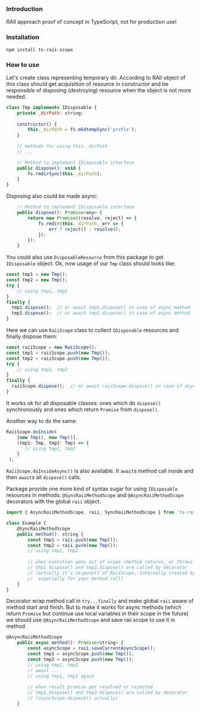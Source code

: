 ### Introduction
RAII approach proof of concept in TypeScript, not for production use!
### Installation
`npm install ts-raii-scope`
### How to use   
Let's create class representing temporary dir. According to RAII object of this class should get acquisition of resource in constructor and be responsible of disposing (destroying) resource when the object is not more needed.
```js
class Tmp implements IDisposable {
    private _dirPath: string;
    
    constructor() {
        this._dirPath = fs.mkdtempSync('prefix');
    }
    
    // methods for using this._dirPath
    // ...

    // Method to implement IDisposable interface
    public dispose(): void {
        fs.rmdirSync(this._dirPath);
    }
}
```
Disposing also could be made async:
```js
    // Method to implement IDisposable interface
    public dispose(): Promise<any> {
        return new Promise((resolve, reject) => {
            fs.rmdir(this._dirPath, err => {
                err ? reject() : resolve();
            });
        });        
    }
``` 
You could also use `DisposableResource` from this package to get `IDisposable` object.
Ok, now usage of our `Tmp` class should looks like:
```js
const tmp1 = new Tmp();
const tmp2 = new Tmp();
try {
    // using tmp1, tmp2
}
finally {
  tmp1.dispose();  // or await tmp1.dispose() in case of async method
  tmp2.dispose();  // or await tmp2.dispose() in case of async method
}
```
Here we can use `RaiiScope` class to collect `IDisposable` resources and finally dispose them:
```js
const raiiScope = new RaiiScope();
const tmp1 = raiiScope.push(new Tmp());
const tmp2 = raiiScope.push(new Tmp());
try {
    // using tmp1, tmp2
}
finally {
  raiiScope.dispose();  // or await raiiScope.dispose() in case of async method  
}
```
It works ok for all disposable classes: ones which do `dispose()` synchronously and ones which return `Promise` from `dispose()`. 

Another way to do the same:
```js
RaiiScope.doInside(
    [new Tmp(), new Tmp()], 
    (tmp1: Tmp, tmp2: Tmp) => {
       // using tmp1, tmp2
    }
 );
```
`RaiiScope.doInsideAsync()` is also available. It `await`s method call inside and then `await`s all `dispose()` calls.

Package provide one more kind of syntax sugar for using `IDisposable` resources in methods: `@SyncRaiiMethodScope` and `@AsyncRaiiMethodScope` decorators with the global `raii` object.
```js
import { AsyncRaiiMethodScope, raii, SyncRaiiMethodScope } from 'ts-raii-scope';

class Example {
    @SyncRaiiMethodScope
    public method(): string {
        const tmp1 = raii.push(new Tmp());
        const tmp2 = raii.push(new Tmp());
        // using tmp1, tmp2
        
        // when execution goes out of scope (method returns, or throws exception)
        // tmp1.dispose() and tmp2.dispose() are called by decorator 
        // (actually it's dispose() of RaiiScope, internally created by decorator
        //  especially for your method call)
    }
}
``` 
Decorator wrap method call in `try...finally` and make global `raii` aware of method start and finish.
But to make it works for async methods (which return `Promise` but continue use local variables in their scope in the future) we should use `@AsyncRaiiMethodScope` and save raii scope to use it in method
```js
@AsyncRaiiMethodScope
    public async method(): Promise<string> {
        const asyncScope = raii.saveCurrentAsyncScope();
        const tmp1 = asyncScope.push(new Tmp());
        const tmp2 = asyncScope.push(new Tmp());            
        // using tmp1, tmp2
        // await ...
        // using tmp1, tmp2 again
        
        // when result promise get resolved or rejected 
        // tmp1.dispose() and tmp2.dispose() are called by decorator 
        // (asyncScope.dispose() actually)
    }
```